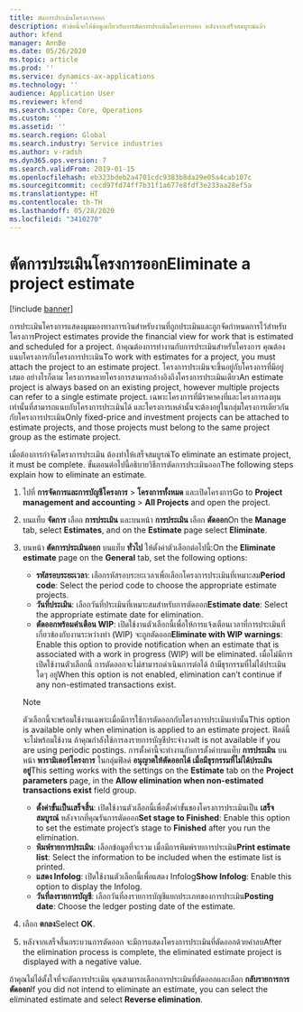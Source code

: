 ```yaml
---
title: ตัดการประเมินโครงการออก
description: หัวข้อนี้จะให้ข้อมูลเกี่ยวกับการตัดการประเมินโครงการออก หลังจากเสร็จสมบูรณ์แล้ว
author: kfend
manager: AnnBe
ms.date: 05/26/2020
ms.topic: article
ms.prod: ''
ms.service: dynamics-ax-applications
ms.technology: ''
audience: Application User
ms.reviewer: kfend
ms.search.scope: Core, Operations
ms.custom: ''
ms.assetid: ''
ms.search.region: Global
ms.search.industry: Service industries
ms.author: v-radsh
ms.dyn365.ops.version: 7
ms.search.validFrom: 2019-01-15
ms.openlocfilehash: eb323bdeb2a4701cdc9383b8da29e05a4cab107c
ms.sourcegitcommit: cecd97fd74ff7b31f1a677e8fdf3e233aa28ef5a
ms.translationtype: HT
ms.contentlocale: th-TH
ms.lasthandoff: 05/28/2020
ms.locfileid: "3410270"
---
```

# <a name="eliminate-a-project-estimate"></a><span data-ttu-id="08d88-103">ตัดการประเมินโครงการออก</span><span class="sxs-lookup"><span data-stu-id="08d88-103">Eliminate a project estimate</span></span>

[!include [banner](../includes/banner.md)]

<span data-ttu-id="08d88-104">การประเมินโครงการแสดงมุมมองทางการเงินสำหรับงานที่ถูกประเมินและถูกจัดกำหนดการไว้สำหรับโครงการ</span><span class="sxs-lookup"><span data-stu-id="08d88-104">Project estimates provide the financial view for work that is estimated and scheduled for a project.</span></span> <span data-ttu-id="08d88-105">ถ้าคุณต้องการทำงานกับการประเมินสำหรับโครงการ คุณต้องแนบโครงการกับโครงการประเมิน</span><span class="sxs-lookup"><span data-stu-id="08d88-105">To work with estimates for a project, you must attach the project to an estimate project.</span></span> <span data-ttu-id="08d88-106">โครงการประเมินจะขึ้นอยู่กับโครงการที่มีอยู่เสมอ อย่างไรก็ตาม โครงการหลายโครงการสามารถอ้างอิงถึงโครงการประเมินเดียว</span><span class="sxs-lookup"><span data-stu-id="08d88-106">An estimate project is always based on an existing project, however multiple projects can refer to a single estimate project.</span></span> <span data-ttu-id="08d88-107">เฉพาะโครงการที่มีราคาคงที่และโครงการลงทุนเท่านั้นที่สามารถแนบกับโครงการประเมินได้ และโครงการเหล่านั้นจะต้องอยู่ในกลุ่มโครงการเดียวกันกับโครงการประเมิน</span><span class="sxs-lookup"><span data-stu-id="08d88-107">Only fixed-price and investment projects can be attached to estimate projects, and those projects must belong to the same project group as the estimate project.</span></span>

<span data-ttu-id="08d88-108">เมื่อต้องการกำจัดโครงการประเมิน ต้องทำให้เสร็จสมบูรณ์</span><span class="sxs-lookup"><span data-stu-id="08d88-108">To eliminate an estimate project, it must be complete.</span></span> <span data-ttu-id="08d88-109">ขั้นตอนต่อไปนี้อธิบายวิธีการตัดการประเมินออก</span><span class="sxs-lookup"><span data-stu-id="08d88-109">The following steps explain how to eliminate an estimate.</span></span>

1. <span data-ttu-id="08d88-110">ไปที่ **การจัดการและการบัญชีโครงการ** > **โครงการทั้งหมด** และเปิดโครงการ</span><span class="sxs-lookup"><span data-stu-id="08d88-110">Go to **Project management and accounting** > **All Projects** and open the project.</span></span> 
2. <span data-ttu-id="08d88-111">บนแท็บ **จัดการ** เลือก **การประเมิน** และบนหน้า **การประเมิน** เลือก **ตัดออก**</span><span class="sxs-lookup"><span data-stu-id="08d88-111">On the **Manage** tab, select **Estimates**, and on the **Estimate** page select **Eliminate**.</span></span>
3. <span data-ttu-id="08d88-112">บนหน้า **ตัดการประเมินออก** บนแท็บ **ทั่วไป** ให้ตั้งค่าตัวเลือกต่อไปนี้:</span><span class="sxs-lookup"><span data-stu-id="08d88-112">On the **Eliminate estimate** page on the **General** tab, set the following options:</span></span>

   - <span data-ttu-id="08d88-113">**รหัสรอบระยะเวลา**: เลือกรหัสรอบระยะเวลาเพื่อเลือกโครงการประเมินที่เหมาะสม</span><span class="sxs-lookup"><span data-stu-id="08d88-113">**Period code**: Select the period code to choose the appropriate estimate projects.</span></span> 
   - <span data-ttu-id="08d88-114">**วันที่ประเมิน**: เลือกวันที่ประเมินที่เหมาะสมสำหรับการตัดออก</span><span class="sxs-lookup"><span data-stu-id="08d88-114">**Estimate date**: Select the appropriate estimate date for elimination.</span></span>
   - <span data-ttu-id="08d88-115">**ตัดออกพร้อมคำเตือน WIP**: เปิดใช้งานตัวเลือกนี้เพื่อให้การแจ้งเตือนเวลาที่การประเมินที่เกี่ยวข้องกับงานระหว่างทำ (WIP) จะถูกตัดออก</span><span class="sxs-lookup"><span data-stu-id="08d88-115">**Eliminate with WIP warnings**: Enable this option to provide notification when an estimate that is associated with a work in progress (WIP) will be eliminated.</span></span> <span data-ttu-id="08d88-116">เมื่อไม่มีการเปิดใช้งานตัวเลือกนี้ การตัดออกจะไม่สามารถดำเนินการต่อได้ ถ้ามีธุรกรรมที่ไม่ได้ประเมินใดๆ อยู่</span><span class="sxs-lookup"><span data-stu-id="08d88-116">When this option is not enabled, elimination can’t continue if any non-estimated transactions exist.</span></span> 
   > [!NOTE]
   > <span data-ttu-id="08d88-117">ตัวเลือกนี้จะพร้อมใช้งานเฉพาะเมื่อมีการใช้การตัดออกกับโครงการประเมินเท่านั้น</span><span class="sxs-lookup"><span data-stu-id="08d88-117">This option is available only when elimination is applied to an estimate project.</span></span> <span data-ttu-id="08d88-118">ฟิลด์นี้จะไม่พร้อมใช้งาน ถ้าคุณกำลังใช้การลงรายการบัญชีประจำงวด</span><span class="sxs-lookup"><span data-stu-id="08d88-118">It is not available if you are using periodic postings.</span></span> <span data-ttu-id="08d88-119">การตั้งค่านี้จะทำงานกับการตั้งค่าบนแท็บ **การประเมิน** บนหน้า **พารามิเตอร์โครงการ** ในกลุ่มฟิลด์ **อนุญาตให้ตัดออกได้ เมื่อมีธุรกรรมที่ไม่ได้ประเมินอยู่**</span><span class="sxs-lookup"><span data-stu-id="08d88-119">This setting works with the settings on the **Estimate** tab on the **Project parameters** page, in the **Allow elimination when non-estimated transactions exist** field group.</span></span>
   - <span data-ttu-id="08d88-120">**ตั้งค่าขั้นเป็นเสร็จสิ้น**: เปิดใช้งานตัวเลือกนี้เพื่อตั้งค่าขั้นของโครงการประเมินเป็น **เสร็จสมบูรณ์** หลังจากที่คุณรันการตัดออก</span><span class="sxs-lookup"><span data-stu-id="08d88-120">**Set stage to Finished**: Enable this option to set the estimate project’s stage to **Finished** after you run the elimination.</span></span>
   - <span data-ttu-id="08d88-121">**พิมพ์รายการประเมิน**: เลือกข้อมูลที่จะรวม เมื่อมีการพิมพ์รายการประเมิน</span><span class="sxs-lookup"><span data-stu-id="08d88-121">**Print estimate list**: Select the information to be included when the estimate list is printed.</span></span>
   - <span data-ttu-id="08d88-122">**แสดง Infolog**: เปิดใช้งานตัวเลือกนี้เพื่อแสดง Infolog</span><span class="sxs-lookup"><span data-stu-id="08d88-122">**Show Infolog**: Enable this option to display the Infolog.</span></span>
   - <span data-ttu-id="08d88-123">**วันที่ลงรายการบัญชี**: เลือกวันที่ลงรายการบัญชีแยกประเภทของการประเมิน</span><span class="sxs-lookup"><span data-stu-id="08d88-123">**Posting date**: Choose the ledger posting date of the estimate.</span></span>

4.  <span data-ttu-id="08d88-124">เลือก **ตกลง**</span><span class="sxs-lookup"><span data-stu-id="08d88-124">Select **OK**.</span></span>
5. <span data-ttu-id="08d88-125">หลังจากเสร็จสิ้นกระบวนการตัดออก จะมีการแสดงโครงการประเมินที่ตัดออกด้วยค่าลบ</span><span class="sxs-lookup"><span data-stu-id="08d88-125">After the elimination process is complete, the eliminated estimate project is displayed with a negative value.</span></span> 

<span data-ttu-id="08d88-126">ถ้าคุณไม่ได้ตั้งใจที่จะตัดการประเมิน คุณสามารถเลือกการประเมินที่ตัดออกและเลือก **กลับรายการการตัดออก**</span><span class="sxs-lookup"><span data-stu-id="08d88-126">If you did not intend to eliminate an estimate, you can select the eliminated estimate and select **Reverse elimination**.</span></span>   
